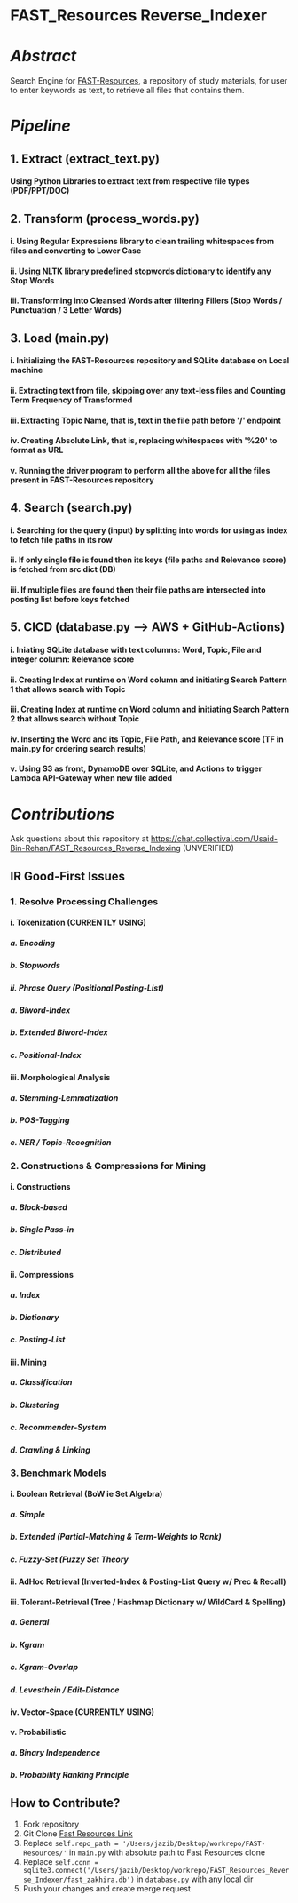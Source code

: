 # **FAST_Resources Reverse_Indexer**

# _Abstract_
Search Engine for [FAST-Resources](https://github.com/hassanzhd/FAST-Resources/tree/master), a repository of study materials, for user to enter keywords as text, to retrieve all files that contains them. 

# _Pipeline_

## 1. Extract (extract_text.py)
#### Using Python Libraries to extract text from respective file types (PDF/PPT/DOC)

## 2. Transform (process_words.py)
#### i. Using Regular Expressions library to clean trailing whitespaces from files and converting to Lower Case
#### ii. Using NLTK library predefined stopwords dictionary to identify any Stop Words
#### iii. Transforming into Cleansed Words after filtering Fillers (Stop Words / Punctuation / 3 Letter Words)

## 3. Load (main.py)
#### i. Initializing the FAST-Resources repository and SQLite database on Local machine
#### ii. Extracting text from file, skipping over any text-less files and Counting Term Frequency of Transformed
#### iii. Extracting Topic Name, that is, text in the file path before '/' endpoint
#### iv. Creating Absolute Link, that is, replacing whitespaces with '%20' to format as URL
#### v. Running the driver program to perform all the above for all the files present in FAST-Resources repository

## 4. Search (search.py)
#### i. Searching for the query (input) by splitting into words for using as index to fetch file paths in its row
#### ii. If only single file is found then its keys (file paths and Relevance score) is fetched from src dict (DB)
#### iii. If multiple files are found then their file paths are intersected into posting list before keys fetched

## 5. CICD (database.py --> AWS + GitHub-Actions)
#### i. Iniating SQLite database with text columns: Word, Topic, File and integer column: Relevance score
#### ii. Creating Index at runtime on Word column and initiating Search Pattern 1 that allows search with Topic
#### iii. Creating Index at runtime on Word column and initiating Search Pattern 2 that allows search without Topic
#### iv. Inserting the Word and its Topic, File Path, and Relevance score (TF in main.py for ordering search results)
#### v. Using S3 as front, DynamoDB over SQLite, and Actions to trigger Lambda API-Gateway when new file added



# _Contributions_


Ask questions about this repository at https://chat.collectivai.com/Usaid-Bin-Rehan/FAST_Resources_Reverse_Indexing (UNVERIFIED)


## IR Good-First Issues

### 1. Resolve Processing Challenges
#### i. Tokenization (CURRENTLY USING)
##### a. Encoding
##### b. Stopwords
##### ii. Phrase Query (Positional Posting-List)
##### a. Biword-Index
##### b. Extended Biword-Index
##### c. Positional-Index
#### iii. Morphological Analysis
##### a. Stemming-Lemmatization
##### b. POS-Tagging
##### c. NER / Topic-Recognition

### 2. Constructions & Compressions for Mining
#### i. Constructions
##### a. Block-based
##### b. Single Pass-in
##### c. Distributed
#### ii. Compressions
##### a. Index
##### b. Dictionary
##### c. Posting-List
#### iii. Mining
##### a. Classification
##### b. Clustering
##### c. Recommender-System
##### d. Crawling & Linking

### 3. Benchmark Models
#### i. Boolean Retrieval (BoW ie Set Algebra)
##### a. Simple
##### b. Extended (Partial-Matching & Term-Weights to Rank)
##### c. Fuzzy-Set (Fuzzy Set Theory 
#### ii. AdHoc Retrieval (Inverted-Index & Posting-List Query w/ Prec & Recall)
#### iii. Tolerant-Retrieval (Tree / Hashmap Dictionary w/ WildCard & Spelling)
##### a. General
##### b. Kgram
##### c. Kgram-Overlap
##### d. Levesthein / Edit-Distance
#### iv. Vector-Space (CURRENTLY USING)
#### v. Probabilistic
##### a. Binary Independence
##### b. Probability Ranking Principle


## How to Contribute?

1. Fork repository
2. Git Clone [Fast Resources Link](https://github.com/hassanzhd/FAST-Resources/tree/master)
3. Replace ```self.repo_path = '/Users/jazib/Desktop/workrepo/FAST-Resources/'``` in `main.py` with absolute path to Fast Resources clone
4. Replace ```self.conn = sqlite3.connect('/Users/jazib/Desktop/workrepo/FAST_Resources_Reverse_Indexer/fast_zakhira.db')``` in `database.py` with any local dir
5. Push your changes and create merge request



